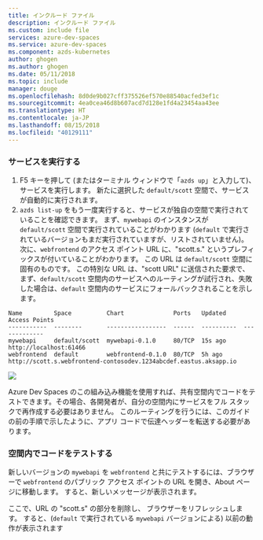 ```yaml
---
title: インクルード ファイル
description: インクルード ファイル
ms.custom: include file
services: azure-dev-spaces
ms.service: azure-dev-spaces
ms.component: azds-kubernetes
author: ghogen
ms.author: ghogen
ms.date: 05/11/2018
ms.topic: include
manager: douge
ms.openlocfilehash: 8d0de9b027cff375526ef570e88540acfed3ef1c
ms.sourcegitcommit: 4ea0cea46d8b607acd7d128e1fd4a23454aa43ee
ms.translationtype: HT
ms.contentlocale: ja-JP
ms.lasthandoff: 08/15/2018
ms.locfileid: "40129111"
---
```

### <a name="run-the-service"></a>サービスを実行する

1. F5 キーを押して (またはターミナル ウィンドウで「`azds up`」と入力して)、サービスを実行します。 新たに選択した `default/scott` 空間で、サービスが自動的に実行されます。 
1. `azds list-up` をもう一度実行すると、サービスが独自の空間で実行されていることを確認できます。 まず、`mywebapi` のインスタンスが `default/scott` 空間で実行されていることがわかります (`default` で実行されているバージョンもまだ実行されていますが、リストされていません)。 次に、`webfrontend` のアクセス ポイント URL に、"scott.s." というプレフィックスが付いていることがわかります。 この URL は `default/scott` 空間に固有のものです。 この特別な URL は、"scott URL" に送信された要求で、まず、`default/scott` 空間内のサービスへのルーティングが試行され、失敗した場合は、`default` 空間内のサービスにフォールバックされることを示します。

```
Name         Space          Chart              Ports   Updated     Access Points
-----------  --------       -----------------  ------  ----------  -------------
mywebapi     default/scott  mywebapi-0.1.0     80/TCP  15s ago     http://localhost:61466
webfrontend  default        webfrontend-0.1.0  80/TCP  5h ago      http://scott.s.webfrontend-contosodev.1234abcdef.eastus.aksapp.io
```

![](../media/common/space-routing.png)

Azure Dev Spaces のこの組み込み機能を使用すれば、共有空間内でコードをテストできます。その場合、各開発者が、自分の空間内にサービスをフル スタックで再作成する必要はありません。 このルーティングを行うには、このガイドの前の手順で示したように、アプリ コードで伝達ヘッダーを転送する必要があります。

### <a name="test-code-in-a-space"></a>空間内でコードをテストする
新しいバージョンの `mywebapi` を `webfrontend` と共にテストするには、ブラウザーで `webfrontend` のパブリック アクセス ポイントの URL を開き、About ページに移動します。 すると、新しいメッセージが表示されます。

ここで、URL の "scott.s" の部分を削除し、 ブラウザーをリフレッシュします。 すると、(`default` で実行されている `mywebapi` バージョンによる) 以前の動作が表示されます
